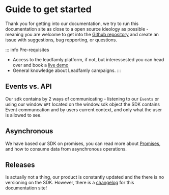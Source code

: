 # Guide to get started

Thank you for getting into our documentation, we try to run this documentation site as close to a open source ideology as possible - meaning you are welcome to get into the [Github repository](https://github.com/leadfamly/sdk-docs) and create an issue with suggestions, bug repporting, or questions. 

::: info Pre-requisites
- Access to the leadfamly platform, if not, but interessested you can head over and book a [live demo](https://leadfamly.com/get-started/)
- General knowledge about Leadfamly campaigns.
:::

## Events vs. API
Our sdk contains by 2 ways of communicating - listening to our `Events` or using our window `API` located on the window.sdk object
the SDK contains Event communcation and by users current context, and only what the user is allowed to see.

## Asynchronous

We have based our SDK on promises, you can read more about [Promises](https://developer.mozilla.org/en-US/docs/Web/JavaScript/Guide/Using_promises), and how to consume data from asynchronous operations.

## Releases
Is actually not a thing, our product is constantly updated and the there is no versioning on the SDK. However, there is a [changelog](/CHANGELOG) for this documentation site! 